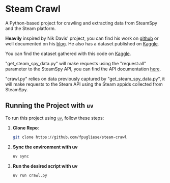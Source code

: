 # Steam Crawl

A Python-based project for crawling and extracting data from SteamSpy and the Steam platform.

**Heavily** inspired by Nik Davis' project, you can find his work on [github](https://github.com/nik-davis/steam-data-science-project) or well documented on his [blog](https://nik-davis.github.io/). He also has a dataset published on [Kaggle](https://www.kaggle.com/nikdavis/datasets).

You can find the dataset gathered with this code on [Kaggle](https://www.kaggle.com/datasets/fmpugliese/steam-all-games-data).

"get_steam_spy_data.py" will make requests using the "request:all" parameter to the SteamSpy API, you can find the API documentation [here](https://steamspy.com/api.php).

"crawl.py" relies on data previously captured by "get_steam_spy_data.py", it will make requests to the Steam API using the Steam appids collected from SteamSpy.

## Running the Project with `uv`

To run this project using [`uv`](https://github.com/astral-sh/uv), follow these steps:

1. **Clone Repo**:

    ```bash
    git clone https://github.com/fpugliese/steam-crawl
    ```

2. **Sync the environment with uv**

    ```bash
    uv sync
    ```

3. **Run the desired script with uv**

    ```bash
    uv run crawl.py
    ```
